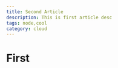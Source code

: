 ```yaml
---
title: Second Article
description: This is first article desc
tags: node,cool
category: cloud
---
```


# First
